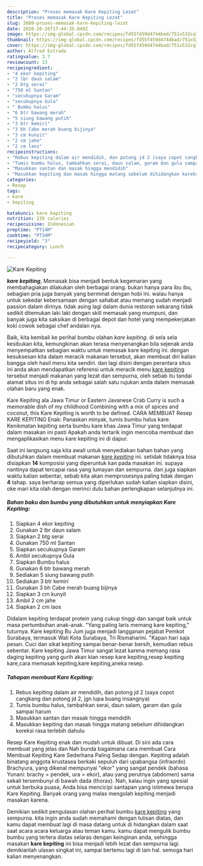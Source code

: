 ```yaml
---
description: "Proses memasak Kare Kepiting Lezat"
title: "Proses memasak Kare Kepiting Lezat"
slug: 2609-proses-memasak-kare-kepiting-lezat
date: 2020-10-26T17:44:35.848Z
image: https://img-global.cpcdn.com/recipes/fd55f459d4744bad/751x532cq70/kare-kepiting-foto-resep-utama.jpg
thumbnail: https://img-global.cpcdn.com/recipes/fd55f459d4744bad/751x532cq70/kare-kepiting-foto-resep-utama.jpg
cover: https://img-global.cpcdn.com/recipes/fd55f459d4744bad/751x532cq70/kare-kepiting-foto-resep-utama.jpg
author: Alfred Estrada
ratingvalue: 3.7
reviewcount: 13
recipeingredient:
- "4 ekor kepiting"
- "2 lbr daun salam"
- "2 btg serai"
- "750 ml Santan"
- "secukupnya Garam"
- "secukupnya Gula"
- " Bumbu halus"
- "6 btr bawang merah"
- "5 siung bawang putih"
- "3 btr kemiri"
- "3 bh Cabe merah buang bijinya"
- "3 cm kunyit"
- "2 cm jahe"
- "2 cm laos"
recipeinstructions:
- "Rebus kepiting dalam air mendidih, dan potong jd 2 (saya copot cangkang dan potong jd 2, jgn lupa buang insangnya)"
- "Tumis bumbu halus, tambahkan serai, daun salam, garam dan gula sampai harum"
- "Masukkan santan dan masak hingga mendidih"
- "Masukkan kepiting dan masak hingga matang sebelum dihidangkan koreksi rasa terlebih dahulu"
categories:
- Resep
tags:
- kare
- kepiting

katakunci: kare kepiting 
nutrition: 239 calories
recipecuisine: Indonesian
preptime: "PT14M"
cooktime: "PT34M"
recipeyield: "3"
recipecategory: Lunch

---
```



![Kare Kepiting](https://img-global.cpcdn.com/recipes/fd55f459d4744bad/751x532cq70/kare-kepiting-foto-resep-utama.jpg)

<b><i>kare kepiting</i></b>, Memasak bisa menjadi bentuk kegemaran yang membahagiakan dilakukan oleh berbagai orang. bukan hanya para ibu ibu, sebagian pria juga banyak yang berminat dengan hobi ini. walau hanya untuk sekedar kebersamaan dengan sahabat atau memang sudah menjadi passion dalam dirinya. tidak asing lagi dalam dunia restoran sekarang tidak sedikit ditemukan laki laki dengan skill memasak yang mumpuni, dan banyak juga kita saksikan di berbagai depot dan hotel yang mempekerjakan koki cowok sebagai chef andalan nya.

Baik, kita kembali ke perihal bumbu olahan <i>kare kepiting</i>. di sela sela kesibukan kita, kemungkinan akan terasa menyenangkan bila sejenak anda menyempatkan sebagian waktu untuk memasak kare kepiting ini. dengan kesuksesan kita dalam meracik makanan tersebut, akan membuat diri kalian bangga oleh hasil menu kita sendiri. dan lagi disini dengan perantara situs ini anda akan mendapatkan referensi untuk meracik menu <u>kare kepiting</u> tersebut menjadi makanan yang lezat dan sempurna, oleh sebab itu tandai alamat situs ini di hp anda sebagai salah satu rujukan anda dalam memasak olahan baru yang enak.

Kare Kepiting ala Jawa Timur or Eastern Javanese Crab Curry is such a memorable dish of my childhood Combining with a mix of spices and coconut, this Kare Kepiting is worth to be defined. CARA MEMBUAT Resep KARE KEPITING Enak: Panaskan minyak, tumis bumbu halus kare. Kenikmatan kepiting serta bumbu kare khas Jawa Timur yang terdapat dalam masakan ini pasti Apakah anda tertarik ingin mencoba membuat dan mengaplikasikan menu kare kepiting ini di dapur.


Saat ini langsung saja kita awali untuk menyediakan bahan bahan yang dibutuhkan dalam membuat makanan <u><i>kare kepiting</i></u> ini. setidak tidaknya bisa disiapkan <b>14</b> komposisi yang diperuntuk kan pada masakan ini. supaya nantinya dapat tercapai rasa yang lumayan dan sempurna. dan juga siapkan waktu kalian sebentar, sebab kita akan memprosesnya paling tidak dengan <b>4</b> tahap. saya berharap semua yang diperlukan sudah kalian siapkan disini, oke mari kita olah dengan merinci dulu bahan perlengkapan selanjutnya ini.

<!--inarticleads1-->

##### Bahan baku dan bumbu yang dibutuhkan untuk menyiapkan Kare Kepiting:

1. Siapkan 4 ekor kepiting
1. Gunakan 2 lbr daun salam
1. Siapkan 2 btg serai
1. Gunakan 750 ml Santan
1. Siapkan secukupnya Garam
1. Ambil secukupnya Gula
1. Siapkan  Bumbu halus
1. Gunakan 6 btr bawang merah
1. Sediakan 5 siung bawang putih
1. Sediakan 3 btr kemiri
1. Gunakan 3 bh Cabe merah buang bijinya
1. Siapkan 3 cm kunyit
1. Ambil 2 cm jahe
1. Siapkan 2 cm laos


Didalam kepiting terdapat protein yang cukup tinggi dan sangat baik untuk masa pertumbuhan anak-anak. &#34;Yang paling laris memang kare kepiting,&#34; tuturnya. Kare kepiting Bu Jum juga menjadi langganan pejabat Pemkot Surabaya, termasuk Wali Kota Surabaya, Tri Rismaharini. &#34;Kapan hari saja pesan. Cuci dan sikat kepiting sampai benar-benar bersih, kemudian rebus sebentar. Kare kepiting Jawa Timur sangat lezat karena memang rasa daging kepiting yang gurih akan kian resep kare kepiting,resep kepiting kare,cara memasak kepiting,kare kepiting,aneka resep. 

<!--inarticleads2-->

##### Tahapan membuat Kare Kepiting:

1. Rebus kepiting dalam air mendidih, dan potong jd 2 (saya copot cangkang dan potong jd 2, jgn lupa buang insangnya)
1. Tumis bumbu halus, tambahkan serai, daun salam, garam dan gula sampai harum
1. Masukkan santan dan masak hingga mendidih
1. Masukkan kepiting dan masak hingga matang sebelum dihidangkan koreksi rasa terlebih dahulu


Resep Kare Kepiting enak dan mudah untuk dibuat. Di sini ada cara membuat yang jelas dan Nah bunda bagaimana cara membuat Cara Membuat Kepiting Kare Sederhana Paling Sedap dengan. Kepiting adalah binatang anggota krustasea berkaki sepuluh dari upabangsa (infraordo) Brachyura, yang dikenal mempunyai &#34;ekor&#34; yang sangat pendek (bahasa Yunani: brachy = pendek, ura = ekor), atau yang perutnya (abdomen) sama sekali tersembunyi di bawah dada (thorax). Nah, kalau ingin yang spesial untuk berbuka puasa, Anda bisa mencicipi santapan yang istimewa berupa Kare Kepiting. Banyak orang yang malas mengolah kepiting menjadi masakan karena. 

Demikian sedikit pengulasan olahan perihal bumbu <u>kare kepiting</u> yang sempurna. kita ingin anda sudah memahami dengan tulisan diatas, dan kamu dapat membuat lagi di masa datang untuk di hidangkan dalam saat saat acara acara keluarga atau teman kamu. kamu dapat mengulik bumbu bumbu yang tertera diatas selaras dengan keinginan anda, sehingga masakan <b>kare kepiting</b> ini bisa menjadi lebih lezat dan sempurna lagi. demikianlah ulasan singkat ini, sampai bertemu lagi di lain hal. semoga hari kalian menyenangkan.
